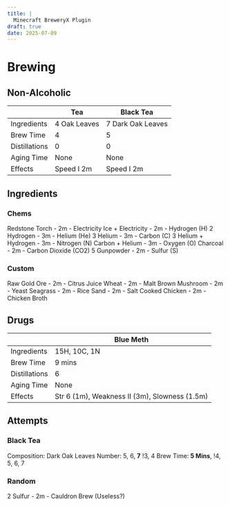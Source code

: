 ```yaml
---
title: |
  Minecraft BreweryX Plugin
draft: true
date: 2025-07-09
---
```

# Brewing
## Non-Alcoholic
|               | Tea          | Black Tea         |
| ------------- | ------------ | ----------------- |
| Ingredients   | 4 Oak Leaves | 7 Dark Oak Leaves |
| Brew Time     | 4            | 5                 |
| Distillations | 0            | 0                 |
| Aging Time    | None         | None              |
| Effects       | Speed I 2m   | Speed I 2m        |

## Ingredients
### Chems
Redstone Torch - 2m - Electricity
Ice + Electricity - 2m - Hydrogen (H)
2 Hydrogen - 3m - Helium (He)
3 Helium - 3m - Carbon (C)
3 Helium + Hydrogen - 3m - Nitrogen (N)
Carbon + Helium - 3m - Oxygen (O)
Charcoal - 2m - Carbon Dioxide (CO2)
5 Gunpowder - 2m - Sulfur (S)

### Custom
Raw Gold Ore - 2m - Citrus Juice
Wheat - 2m - Malt
Brown Mushroom - 2m - Yeast
Seagrass - 2m - Rice
Sand - 2m - Salt
Cooked Chicken - 2m - Chicken Broth

## Drugs

|               | Blue Meth                                     |
| ------------- | --------------------------------------------- |
| Ingredients   | 15H, 10C, 1N                                  |
| Brew Time     | 9 mins                                        |
| Distillations | 6                                             |
| Aging Time    | None                                          |
| Effects       | Str 6 (1m), Weakness II (3m), Slowness (1.5m) |

## Attempts
### Black Tea
Composition: Dark Oak Leaves
Number: 5, 6, **7** !3, 4
Brew Time: **5 Mins**, !4, 5, 6, 7

### Random
2 Sulfur - 2m - Cauldron Brew (Useless?)
